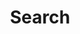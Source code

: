 ---
title: "Search"
placeholder: Search this site with full text fuzzy search ...
layout: "search"
searchHidden: true
---